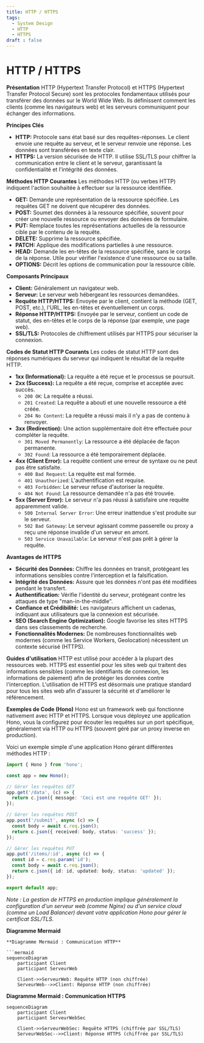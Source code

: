 ```yaml
---
title: HTTP / HTTPS
tags:
  - System Design
  - HTTP
  - HTTPS
draft : false
---
```


# HTTP / HTTPS

**Présentation**
HTTP (Hypertext Transfer Protocol) et HTTPS (Hypertext Transfer Protocol Secure) sont les protocoles fondamentaux utilisés pour transférer des données sur le World Wide Web. Ils définissent comment les clients (comme les navigateurs web) et les serveurs communiquent pour échanger des informations.

**Principes Clés**
- **HTTP:** Protocole sans état basé sur des requêtes-réponses. Le client envoie une requête au serveur, et le serveur renvoie une réponse. Les données sont transférées en texte clair.
- **HTTPS:** La version sécurisée de HTTP. Il utilise SSL/TLS pour chiffrer la communication entre le client et le serveur, garantissant la confidentialité et l'intégrité des données.

**Méthodes HTTP Courantes**
Les méthodes HTTP (ou verbes HTTP) indiquent l'action souhaitée à effectuer sur la ressource identifiée.
- **GET:** Demande une représentation de la ressource spécifiée. Les requêtes GET ne doivent que récupérer des données.
- **POST:** Soumet des données à la ressource spécifiée, souvent pour créer une nouvelle ressource ou envoyer des données de formulaire.
- **PUT:** Remplace toutes les représentations actuelles de la ressource cible par le contenu de la requête.
- **DELETE:** Supprime la ressource spécifiée.
- **PATCH:** Applique des modifications partielles à une ressource.
- **HEAD:** Demande les en-têtes de la ressource spécifiée, sans le corps de la réponse. Utile pour vérifier l'existence d'une ressource ou sa taille.
- **OPTIONS:** Décrit les options de communication pour la ressource cible.

**Composants Principaux**
- **Client:** Généralement un navigateur web.
- **Serveur:** Le serveur web hébergeant les ressources demandées.
- **Requête HTTP/HTTPS:** Envoyée par le client, contient la méthode (GET, POST, etc.), l'URL, les en-têtes et éventuellement un corps.
- **Réponse HTTP/HTTPS:** Envoyée par le serveur, contient un code de statut, des en-têtes et le corps de la réponse (par exemple, une page web).
- **SSL/TLS:** Protocoles de chiffrement utilisés par HTTPS pour sécuriser la connexion.

**Codes de Statut HTTP Courants**
Les codes de statut HTTP sont des réponses numériques du serveur qui indiquent le résultat de la requête HTTP.
- **1xx (Informational):** La requête a été reçue et le processus se poursuit.
- **2xx (Success):** La requête a été reçue, comprise et acceptée avec succès.
    - `200 OK`: La requête a réussi.
    - `201 Created`: La requête a abouti et une nouvelle ressource a été créée.
    - `204 No Content`: La requête a réussi mais il n'y a pas de contenu à renvoyer.
- **3xx (Redirection):** Une action supplémentaire doit être effectuée pour compléter la requête.
    - `301 Moved Permanently`: La ressource a été déplacée de façon permanente.
    - `302 Found`: La ressource a été temporairement déplacée.
- **4xx (Client Error):** La requête contient une erreur de syntaxe ou ne peut pas être satisfaite.
    - `400 Bad Request`: La requête est mal formée.
    - `401 Unauthorized`: L'authentification est requise.
    - `403 Forbidden`: Le serveur refuse d'autoriser la requête.
    - `404 Not Found`: La ressource demandée n'a pas été trouvée.
- **5xx (Server Error):** Le serveur n'a pas réussi à satisfaire une requête apparemment valide.
    - `500 Internal Server Error`: Une erreur inattendue s'est produite sur le serveur.
    - `502 Bad Gateway`: Le serveur agissant comme passerelle ou proxy a reçu une réponse invalide d'un serveur en amont.
    - `503 Service Unavailable`: Le serveur n'est pas prêt à gérer la requête.

**Avantages de HTTPS**
- **Sécurité des Données:** Chiffre les données en transit, protégeant les informations sensibles contre l'interception et la falsification.
- **Intégrité des Données:** Assure que les données n'ont pas été modifiées pendant le transfert.
- **Authentification:** Vérifie l'identité du serveur, protégeant contre les attaques de type "man-in-the-middle".
- **Confiance et Crédibilité:** Les navigateurs affichent un cadenas, indiquant aux utilisateurs que la connexion est sécurisée.
- **SEO (Search Engine Optimization):** Google favorise les sites HTTPS dans ses classements de recherche.
- **Fonctionnalités Modernes:** De nombreuses fonctionnalités web modernes (comme les Service Workers, Geolocation) nécessitent un contexte sécurisé (HTTPS).

**Guides d'utilisation**
HTTP est utilisé pour accéder à la plupart des ressources web. HTTPS est essentiel pour les sites web qui traitent des informations sensibles (comme les identifiants de connexion, les informations de paiement) afin de protéger les données contre l'interception. L'utilisation de HTTPS est désormais une pratique standard pour tous les sites web afin d'assurer la sécurité et d'améliorer le référencement.

**Exemples de Code (Hono)**
Hono est un framework web qui fonctionne nativement avec HTTP et HTTPS. Lorsque vous déployez une application Hono, vous la configurez pour écouter les requêtes sur un port spécifique, généralement via HTTP ou HTTPS (souvent géré par un proxy inverse en production).

Voici un exemple simple d'une application Hono gérant différentes méthodes HTTP :

```typescript
import { Hono } from 'hono';

const app = new Hono();

// Gérer les requêtes GET
app.get('/data', (c) => {
  return c.json({ message: 'Ceci est une requête GET' });
});

// Gérer les requêtes POST
app.post('/submit', async (c) => {
  const body = await c.req.json();
  return c.json({ received: body, status: 'success' });
});

// Gérer les requêtes PUT
app.put('/items/:id', async (c) => {
  const id = c.req.param('id');
  const body = await c.req.json();
  return c.json({ id: id, updated: body, status: 'updated' });
});

export default app;
```
*Note : La gestion de HTTPS en production implique généralement la configuration d'un serveur web (comme Nginx) ou d'un service cloud (comme un Load Balancer) devant votre application Hono pour gérer le certificat SSL/TLS.*

**Diagramme Mermaid**
```mermaid
**Diagramme Mermaid : Communication HTTP**

```mermaid
sequenceDiagram
    participant Client
    participant ServeurWeb

    Client->>ServeurWeb: Requête HTTP (non chiffrée)
    ServeurWeb-->>Client: Réponse HTTP (non chiffrée)
```

**Diagramme Mermaid : Communication HTTPS**

```mermaid
sequenceDiagram
    participant Client
    participant ServeurWebSec

    Client->>ServeurWebSec: Requête HTTPS (chiffrée par SSL/TLS)
    ServeurWebSec-->>Client: Réponse HTTPS (chiffrée par SSL/TLS)
```